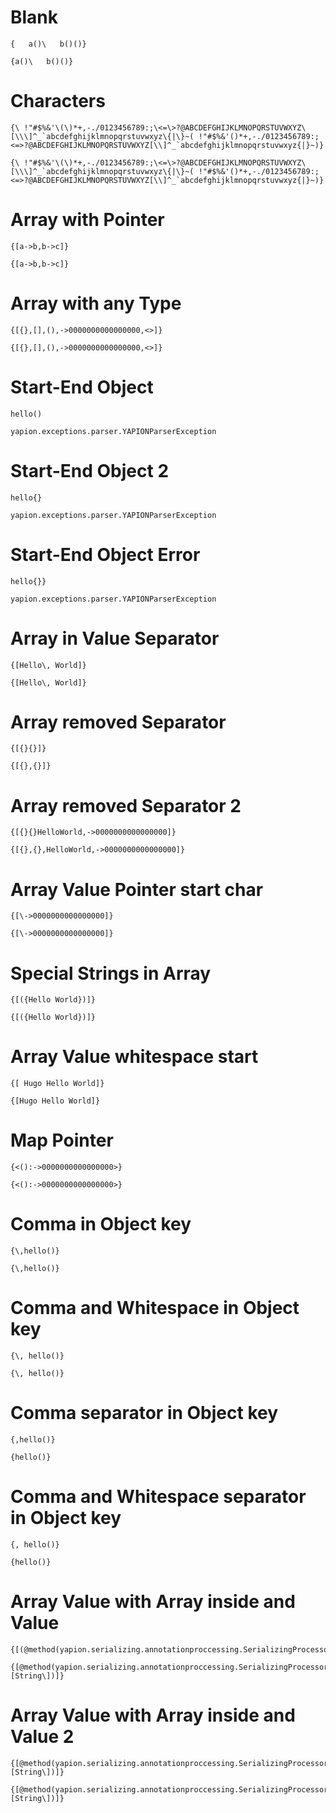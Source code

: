 # Blank
```I
{   a()\   b()()}
```

```O
{a()\   b()()}
```

# Characters
```I
{\ !"#$%&'\(\)*+,-./0123456789:;\<=\>?@ABCDEFGHIJKLMNOPQRSTUVWXYZ\[\\\]^_`abcdefghijklmnopqrstuvwxyz\{|\}~( !"#$%&'()*+,-./0123456789:;<=>?@ABCDEFGHIJKLMNOPQRSTUVWXYZ[\\]^_`abcdefghijklmnopqrstuvwxyz{|}~)}
```

```O
{\ !"#$%&'\(\)*+,-./0123456789:;\<=\>?@ABCDEFGHIJKLMNOPQRSTUVWXYZ\[\\\]^_`abcdefghijklmnopqrstuvwxyz\{|\}~( !"#$%&'()*+,-./0123456789:;<=>?@ABCDEFGHIJKLMNOPQRSTUVWXYZ[\\]^_`abcdefghijklmnopqrstuvwxyz{|}~)}
```

# Array with Pointer
```I
{[a->b,b->c]}
```

```O
{[a->b,b->c]}
```

# Array with any Type
```I
{[{},[],(),->0000000000000000,<>]}
```

```O
{[{},[],(),->0000000000000000,<>]}
```

# Start-End Object
```I
hello()
```

```E
yapion.exceptions.parser.YAPIONParserException
```

# Start-End Object 2
```I
hello{}
```

```E
yapion.exceptions.parser.YAPIONParserException
```

# Start-End Object Error
```I
hello{}}
```

```E
yapion.exceptions.parser.YAPIONParserException
```

# Array in Value Separator
```I
{[Hello\, World]}
```

```O
{[Hello\, World]}
```

# Array removed Separator
```I lazy
{[{}{}]}
```

```O
{[{},{}]}
```

# Array removed Separator 2
```I lazy
{[{}{}HelloWorld,->0000000000000000]}
```

```O
{[{},{},HelloWorld,->0000000000000000]}
```

# Array Value Pointer start char
```I
{[\->0000000000000000]}
```

```O
{[\->0000000000000000]}
```

# Special Strings in Array
```I
{[({Hello World})]}
```

```O
{[({Hello World})]}
```

# Array Value whitespace start
```I
{[ Hugo Hello World]}
```

```O
{[Hugo Hello World]}
```

# Map Pointer
```I
{<():->0000000000000000>}
```

```O
{<():->0000000000000000>}
```

# Comma in Object key
```I
{\,hello()}
```

```O
{\,hello()}
```

# Comma and Whitespace in Object key
```I
{\, hello()}
```

```O
{\, hello()}
```

# Comma separator in Object key
```I
{,hello()}
```

```O
{hello()}
```

# Comma and Whitespace separator in Object key
```I
{, hello()}
```

```O
{hello()}
```

# Array Value with Array inside and Value
```I
{[(@method(yapion.serializing.annotationproccessing.SerializingProcessor#test[String]))]}
```

```O
{[@method(yapion.serializing.annotationproccessing.SerializingProcessor#test\[String\])]}
```

# Array Value with Array inside and Value 2
```I
{[@method(yapion.serializing.annotationproccessing.SerializingProcessor#test\[String\])]}
```

```O
{[@method(yapion.serializing.annotationproccessing.SerializingProcessor#test\[String\])]}
```